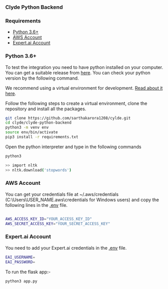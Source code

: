 ### Clyde Python Backend

### Requirements

- [Python 3.6+](#Python-3.6+)
- [AWS Account](#AWS-Account)
- [Expert.ai Account](#Expert.ai-Account)


### Python 3.6+

To test the integration you need to have python installed on your computer. You can get a suitable release from [here](https://www.python.org/downloads/). You can check your python version by the following command.
<br>

We recommend using a virtual environment for development. [Read about it here](https://pypi.org/project/virtualenv/).

Follow the following steps to create a virtual environment, clone the repository and install all the packages.



```bash
git clone https://github.com/sarthakarora1208/cylde.git
cd clyde/clyde-python-backend
python3 -m venv env
source env/bin/activate
pip3 install -r requirements.txt
```

Open the python interpreter and type in the following commands
```bash
python3
```

```bash
>> import nltk
>> nltk.download('stopwords')
```
### AWS Account


You can get your credentials file at ~/.aws/credentials (C:\Users\USER_NAME\.aws\credentials for Windows users) and copy the following lines in the [.env](./.env) file.


```bash

AWS_ACCESS_KEY_ID="YOUR_ACCESS_KEY_ID"
AWS_SECRET_ACCESS_KEY="YOUR_SECRET_ACCESS_KEY"

```

### Expert.ai Account
You need to add your Expert.ai credentials in the [.env](./.env) file.

```bash
EAI_USERNAME=
EAI_PASSWORD=
````

To run the flask app:-
```bash
python3 app.py
```